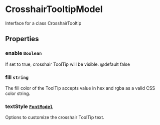 # CrosshairTooltipModel

Interface for a class CrosshairTooltip

## Properties

### enable `Boolean`

If set to true, crosshair ToolTip will be visible.
 @default false

### fill `string`

The fill color of the ToolTip accepts value in hex and rgba as a valid CSS color string.

### textStyle [`FontModel`](./api-fontModel.html)

Options to customize the crosshair ToolTip text.
